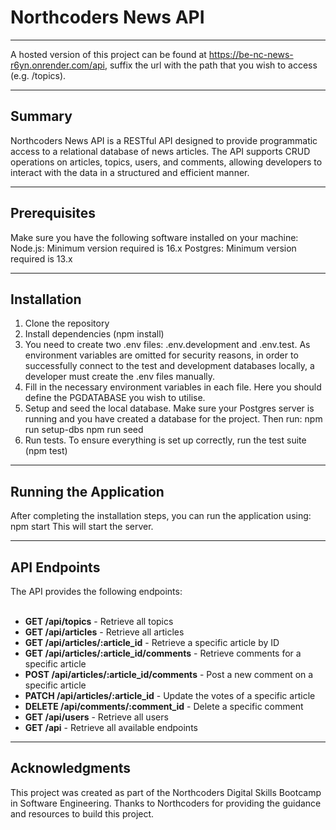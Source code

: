 # Northcoders News API

---

A hosted version of this project can be found at https://be-nc-news-r6yn.onrender.com/api, suffix the url with the path that you wish to access (e.g. /topics).

---

## Summary

Northcoders News API is a RESTful API designed to provide programmatic access to a relational database of news articles. The API supports CRUD operations on articles, topics, users, and comments, allowing developers to interact with the data in a structured and efficient manner.

---

## Prerequisites

Make sure you have the following software installed on your machine:
Node.js: Minimum version required is 16.x
Postgres: Minimum version required is 13.x

---

## Installation

1. Clone the repository
2. Install dependencies (npm install)
3. You need to create two .env files: .env.development and .env.test. As environment variables are omitted for security reasons, in order to successfully connect to the test and development databases locally, a developer must create the .env files manually.
4. Fill in the necessary environment variables in each file. Here you should define the PGDATABASE you wish to utilise.
5. Setup and seed the local database. Make sure your Postgres server is running and you have created a database for the project. Then run:
   npm run setup-dbs
   npm run seed
6. Run tests. To ensure everything is set up correctly, run the test suite (npm test)

---

## Running the Application

After completing the installation steps, you can run the application using: npm start
This will start the server.

---

## API Endpoints

The API provides the following endpoints:<br><br>

- **GET /api/topics** - Retrieve all topics
- **GET /api/articles** - Retrieve all articles
- **GET /api/articles/:article_id** - Retrieve a specific article by ID
- **GET /api/articles/:article_id/comments** - Retrieve comments for a specific article
- **POST /api/articles/:article_id/comments** - Post a new comment on a specific article
- **PATCH /api/articles/:article_id** - Update the votes of a specific article
- **DELETE /api/comments/:comment_id** - Delete a specific comment
- **GET /api/users** - Retrieve all users
- **GET /api** - Retrieve all available endpoints

---

## Acknowledgments

This project was created as part of the Northcoders Digital Skills Bootcamp in Software Engineering.
Thanks to Northcoders for providing the guidance and resources to build this project.
